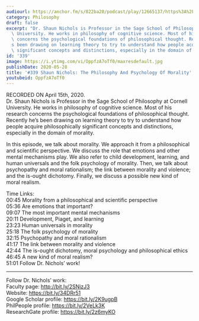```yaml
---
audiourl: https://anchor.fm/s/822ba20/podcast/play/12665137/https%3A%2F%2Fd3ctxlq1ktw2nl.cloudfront.net%2Fproduction%2F2020-3-20%2F66052586-44100-2-fa1facb40fc72.m4a
category: Philosophy
draft: false
excerpt: "Dr. Shaun Nichols is Professor in the Sage School of Philosophy at Cornell\
  \ University. He works in philosophy of cognitive science. Most of his research\
  \ concerns the psychological foundations of philosophical thought. Recently he\u2019\
  s been drawing on learning theory to try to understand how people acquire philosophically\
  \ significant concepts and distinctions, especially in the domain of morality."
id: '339'
image: https://i.ytimg.com/vi/OppfzA7oTf0/maxresdefault.jpg
publishDate: 2020-05-28
title: '#339 Shaun Nichols: The Philosophy And Psychology Of Morality'
youtubeid: OppfzA7oTf0
---
```

<div class="timelinks">

RECORDED ON April 15th, 2020.  
Dr. Shaun Nichols is Professor in the Sage School of Philosophy at Cornell University. He works in philosophy of cognitive science. Most of his research concerns the psychological foundations of philosophical thought. Recently he’s been drawing on learning theory to try to understand how people acquire philosophically significant concepts and distinctions, especially in the domain of morality.

In this episode, we talk about morality. We approach it from a philosophical and scientific perspective. We discuss the role that emotions and other mental mechanisms play. We also refer to child development, learning, and human universals and the folk psychology of morality. Then, we talk about psychopathy and moral rationalism; the link between morality and violence; and the is-ought dichotomy. Finally, we discuss a possible new kind of moral realism.

Time Links:  
<time>00:45</time> Morality from a philosophical and scientific perspective  
<time>05:36</time> Are emotions that important?  
<time>09:07</time> The most important mental mechanisms  
<time>20:11</time> Development, Piaget, and learning  
<time>23:23</time> Human universals in morality  
<time>25:18</time> The folk psychology of morality  
<time>32:15</time> Psychopathy and moral rationalism  
<time>41:17</time> The link between morality and violence  
<time>42:44</time> The is-ought dichotomy, moral psychology and philosophical ethics  
<time>46:45</time> A new kind of moral realism?  
<time>51:01</time> Follow Dr. Nichols’ work!

---

Follow Dr. Nichols’ work:  
Faculty page: http://bit.ly/2SNizJ3  
Website: https://bit.ly/34DRr51  
Google Scholar profile: https://bit.ly/2K9ugpB  
PhilPeople profile: https://bit.ly/2VeLk3K  
ResearchGate profile: https://bit.ly/2z6myKO
</div>

